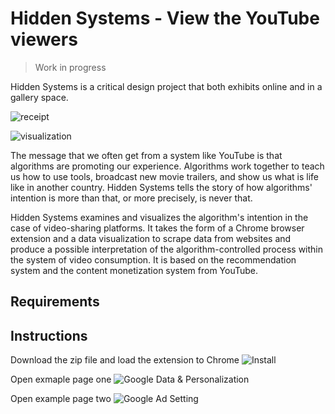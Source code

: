 # Hidden Systems - View the YouTube viewers
> Work in progress

Hidden Systems is a critical design project that both exhibits online and in a gallery space.

![receipt](https://github.com/youozhan/hidden-systems/blob/master/assets/01_receipt_m.gif)

![visualization](https://github.com/youozhan/hidden-systems/blob/master/assets/02_viz_m.gif)

The message that we often get from a system like YouTube is that algorithms are promoting our experience. Algorithms work together to teach us how to use tools, broadcast new movie trailers, and show us what is life like in another country. Hidden Systems tells the story of how algorithms' intention is more than that, or more precisely, is never that. 

Hidden Systems examines and visualizes the algorithm's intention in the case of video-sharing platforms. It takes the form of a Chrome browser extension and a data visualization to scrape data from websites and produce a possible interpretation of the algorithm-controlled process within the system of video consumption. It is based on the recommendation system and the content monetization system from YouTube.

## Requirements

## Instructions
Download the zip file and load the extension to Chrome
![Install](https://github.com/youozhan/Smart-Receipt/blob/master/assets/print_01.gif)

Open exmaple page one
![Google Data & Personalization](https://github.com/youozhan/Smart-Receipt/blob/master/assets/print_02.gif)

Open example page two
![Google Ad Setting](https://github.com/youozhan/Smart-Receipt/blob/master/assets/print_03.gif)
